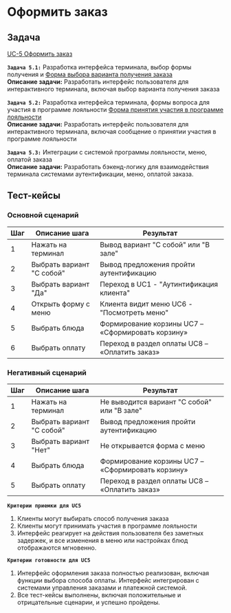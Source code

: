 # Оформить заказ

## Задача

[UC-5 Оформить заказ](../req.md#uc5)

**`Задача 5.1:`** Разработка интерфейса терминала, выбор формы получения и  [Форма выбора варианта получения заказа](../uix.md#wf1)
<br>
**Описание задачи:** Разработать интерфейс пользователя для интерактивного терминала, включая выбор варианта получения заказа

**`Задача 5.2:`** Разработка интерфейса терминала, формы вопроса для участия в программе лояльности [Форма принятия участия в программе лояльности](../uix.md#wf2)
<br>
**Описание задачи:** Разработать интерфейс пользователя для интерактивного терминала, включая сообщение о принятии участия в программе лояльности

**`Задача 5.3:`** Интеграции с системой программы лояльности, меню, оплатой заказа
<br>
**Описание задачи:**  Разработать бэкенд-логику для взаимодействия терминала системами аутентификации, меню, оплатой заказа. 



## Тест-кейсы

###  Основной сценарий

| Шаг | Описание шага                                    | Результат                                         |
|-----|--------------------------------------------------|---------------------------------------------------|
| 1   | Нажать на терминал                               | Вывод вариант "С собой" или "В зале"             |
| 2   | Выбрать вариант "С собой"                        | Вывод предложения пройти аутентификацию           |
| 3   | Выбрать вариант "Да"                             | Переход в UC1 - "Аутинтификация клиента"          |
| 4   | Открыть форму с меню                             | Клиента видит меню  UC6 - "Посмотреть меню"       |
| 5   | Выбрать блюда                                    | Формирование корзины UC7 – «Сформировать корзину» |
| 6   | Выбрать оплату                                   | Переход в раздел оплаты UC8 – «Оплатить заказ»    |

### Негативный сценарий
 
| Шаг | Описание шага                                    | Результат                                         |
|-----|--------------------------------------------------|---------------------------------------------------|
| 1   | Нажать на терминал                               | Не выводится вариант "С собой" или "В зале"       |
| 2   | Выбрать вариант "С собой"                        | Вывод предложения пройти аутентификацию           |
| 3   | Выбрать вариант "Нет"                            | Не открывается форма с меню                       |
| 4   | Выбрать блюда                                    | Формирование корзины UC7 – «Сформировать корзину» |
| 5   | Выбрать оплату                                   | Переход в раздел оплаты UC8 – «Оплатить заказ»    |

**`Критерии приемки для UC5`**

1. Клиенты могут выбирать способ получения заказа
2. Клиенты могут принимать участия в программе лояльности
3. Интерфейс реагирует на действия пользователя без заметных задержек, и все изменения в меню или настройках блюд отображаются мгновенно.

**`Критерии готовности для UC5`**
1. Интерфейс оформления заказа полностью реализован, включая функции выбора способа оплаты. Интерфейс интегрирован с системами управления заказами и платежной системой.
2. Все тест-кейсы выполнены, включая положительные и отрицательные сценарии, и успешно пройдены.

